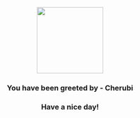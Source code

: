 <p align="center">
            <img src="https://raw.githubusercontent.com/PokeAPI/sprites/master/sprites/pokemon/420.png" width="150" height="150">
          </p>
          <h3 align="center">You have been greeted by - <b>Cherubi</b></h3>
          <h3 align="center">Have a nice day!</h3>
        